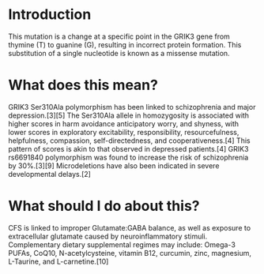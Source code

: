 # Introduction

This mutation is a change at a specific point in the GRIK3 gene from thymine (T) to guanine (G), resulting in incorrect protein formation. This substitution of a single nucleotide is known as a missense mutation.

# What does this mean?

GRIK3 Ser310Ala polymorphism has been linked to schizophrenia and major depression.[3][5]  The Ser310Ala allele in homozygosity is associated with higher scores in harm avoidance anticipatory worry, and shyness, with lower scores in exploratory excitability, responsibility, resourcefulness, helpfulness, compassion, self-directedness, and cooperativeness.[4] This pattern of scores is akin to that observed in depressed patients.[4]  GRIK3 rs6691840 polymorphism was found to increase the risk of schizophrenia by 30%.[3][9]  Microdeletions have also been indicated in severe developmental delays.[2]

# What should I do about this?

CFS is linked to improper Glutamate:GABA balance, as well as exposure to extracellular glutamate caused by neuroinflammatory stimuli.  Complementary dietary supplemental regimes may include: Omega-3 PUFAs, CoQ10, N-acetylcysteine, vitamin B12, curcumin, zinc, magnesium, L-Taurine, and L-carnetine.[10]	
